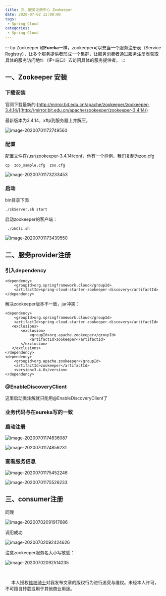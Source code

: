 ```yaml
---
title: 三、服务注册中心 Zookeeper
date: 2020-07-02 12:00:00
tags:
 - Spring Cloud
categories:
 - Spring Cloud
---
```


::: tip Zookeeper
和**Eureka**一样，zookeeper可以充当一个服务注册表（Service Registry），让多个服务提供者形成一个集群，让服务消费者通过服务注册表获取具体的服务访问地址（IP+端口）去访问具体的服务提供者。
:::



## 一、Zookeeper 安装

### 下载安装

官网下载最新的:[http://mirror.bit.edu.cn/apache/zookeeper/zookeeper-3.4.14/](http://mirror.bit.edu.cn/apache/zookeeper/zookeeper-3.4.14/)<br>

最新版本为3.4.14，xftp到服务器上并解压。

![image-20200701172749560](./image-20200701172749560.png)



### 配置

配置文件在/usr/zookeeper-3.4.14/conf，他有一个样例，我们复制为zoo.cfg

```
cp  zoo_sample.cfg  zoo.cfg
```

![image-20200701173233453](./image-20200701173233453.png)

### 启动

bin目录下面

```
./zkServer.sh start
```

启动zookeeper的客户端：

```
 ./zkCli.sh
```

![image-20200701173439550](./image-20200701173439550.png)



## 二、服务provider注册

### 引入dependency

```
<dependency>
    <groupId>org.springframework.cloud</groupId>
    <artifactId>spring-cloud-starter-zookeeper-discovery</artifactId>
</dependency>
```

解决zookeeper版本不一致，jar冲突：

```
<dependency>
    <groupId>org.springframework.cloud</groupId>
    <artifactId>spring-cloud-starter-zookeeper-discovery</artifactId>
   <exclusions>
       <exclusion>
           <groupId>org.apache.zookeeper</groupId>
           <artifactId>zookeeper</artifactId>
       </exclusion>
   </exclusions>
</dependency>
<dependency>
    <groupId>org.apache.zookeeper</groupId>
    <artifactId>zookeeper</artifactId>
    <version>3.4.8</version>
</dependency>
```



### @EnableDiscoveryClient

这里启动类注解就只能用@EnableDiscoveryClient了

### 业务代码与在eureka写的一致



### 启动注册

![image-20200701174836087](./image-20200701174836087.png)



![image-20200701174856231](./image-20200701174856231.png)



### 查看服务信息

![image-20200701175452246](./image-20200701175452246.png)



![image-20200701175526233](./image-20200701175526233.png)





## 三、consumer注册

同理

![image-20200702091917686](./image-20200702091917686.png)

调用成功

![image-20200702092424626](./image-20200702092424626.png)

注意zookeeper服务名大小写敏感：

![image-20200702092514235](./image-20200702092514235.png)





​	









&nbsp;&nbsp;&nbsp;&nbsp; 本人授权[维权骑士](http://rightknights.com)对我发布文章的版权行为进行追究与维权。未经本人许可，不可擅自转载或用于其他商业用途。


